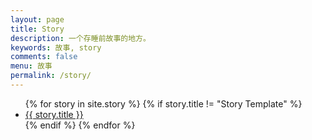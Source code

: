```yaml
---
layout: page
title: Story
description: 一个存睡前故事的地方。
keywords: 故事, story
comments: false
menu: 故事
permalink: /story/
---
```


<ul class="listing">
{% for story in site.story %}
{% if story.title != "Story Template" %}
<li class="listing-item"><a href="{{ story.url }}">{{ story.title }}</a></li>
{% endif %}
{% endfor %}
</ul>
